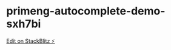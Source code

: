 # primeng-autocomplete-demo-sxh7bi

[Edit on StackBlitz ⚡️](https://stackblitz.com/edit/primeng-autocomplete-demo-sxh7bi)
